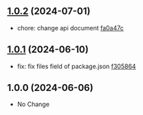 ## [1.0.2](https://github.com/tomjs/vscode/compare/vscode-types%401.0.1...vscode-types%401.0.2) (2024-07-01)

- chore: change api document [fa0a47c](https://github.com/tomjs/vscode/commit/fa0a47c)

## [1.0.1](https://github.com/tomjs/vscode/compare/vscode-types%401.0.0...vscode-types%401.0.1) (2024-06-10)

- fix: fix files field of package.json [f305864](https://github.com/tomjs/vscode/commit/f305864)

## 1.0.0 (2024-06-06)

- No Change
